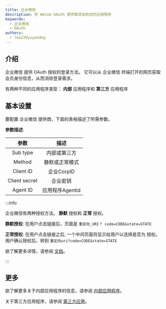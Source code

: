 ```yaml
---
title: 企业微信
description: 将 WeCom OAuth 提供商添加到您的应用程序
keywords:
  - 企业微信
  - OAuth
authors:
  - leo220yuyaodog
---
```


## 介绍

企业微信 提供 OAuth 授权的登录方法。 它可以从 企业微信 终端打开的网页获取会员身份信息，从而消除登录需求。

有两种不同的应用程序类型： **内部** 应用程序和 **第三方** 应用程序

## 基本设置

要配置 企业微信 提供商，下面的表格描述了所需参数。

**参数描述**:

|      参数       |     描述      |
|:-------------:|:-----------:|
|   Sub type    |   内部或第三方    |
|    Method     |   静默或正常模式   |
|   Client ID   |  企业CorpID   |
| Client secret |    企业密钥     |
|   Agent ID    | 应用程序Agentid |

:::info

企业微信有两种授权方法。 **静默** 授权和 **正常** 授权。

**静默授权**: 在用户点击链接后，页面是 `重定向_URI？ code=CODE&state=STATE`

**正常授权**: 在用户点击链接之后, 一个中间页面将显示给用户以选择是否为 授权。 用户确认授权后，转到 `重定向uri?code=CODE&state=STATE`

欲了解更多详情，请参阅 [文档](https://developer.work.weixin.qq.com/document/path/91119)。

:::

## 更多

欲了解更多关于内部应用程序的信息，请参阅 [内部应用程序](https://developer.work.weixin.qq.com/document/path/91022)。

关于第三方应用程序，请参阅 [第三方应用](https://developer.work.weixin.qq.com/document/path/91120)。